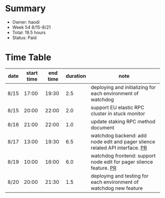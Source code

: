 # Summary
* Owner: haodi
* Week 54 8/15-8/21
* Total: 19.5 hours
* Status: Paid

# Time Table
| date  | start time  | end time | duration  |  note |
|---|---|---|---|---|
| 8/15 | 17:00 | 19:30 | 2.5 | deploying and initializing for each environment of watchdog |
| 8/15 | 20:00 | 22:00 | 2.0 | support EU elastic RPC cluster in stuck monitor |
| 8/16 | 21:00 | 22:00 | 1.0 | update staking RPC method document |
| 8/17 | 13:00 | 19:30 | 6.5 | watchdog backend: add node edit and pager slience related API interface. [PR](https://github.com/harmony-one/watchdog/pull/66) |
| 8/19 | 10:00 | 16:00 | 6.0 | watchdog frontend: support node edit for pager slience feature. [PR](https://github.com/harmony-one/watchdog-frontend/pull/7) |
| 8/20 | 20:00 | 21:30 | 1.5 | deploying and testing for each environment of watchdog new feature |